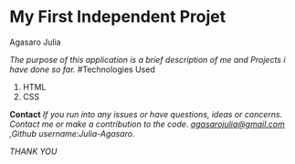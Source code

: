 # My First Independent Projet
Agasaro Julia



*The purpose of this application is a brief description of me and Projects i have done  so far.*
#Technologies Used
1. HTML
1. CSS



**Contact**
*If you  run into any issues or have questions, ideas or concerns.  Contact me or make a contribution to the code.*
*agasarojulia@gmail.com ,Github username:Julia-Agasaro.*

*THANK YOU*


